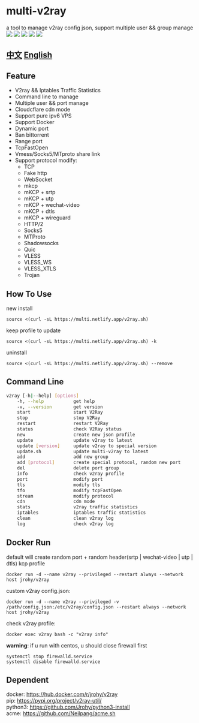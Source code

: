 # multi-v2ray
a tool to manage v2ray config json, support multiple user && group manage  
![](https://img.shields.io/pypi/v/v2ray-util.svg) 
![](https://img.shields.io/docker/pulls/jrohy/v2ray.svg)
![](https://img.shields.io/github/stars/Jrohy/multi-v2ray.svg) 
![](https://img.shields.io/github/forks/Jrohy/multi-v2ray.svg) 
![](https://img.shields.io/github/license/Jrohy/multi-v2ray.svg)

## [中文](README.md)  [English](README_EN.md)

## Feature
- V2ray && Iptables Traffic Statistics
- Command line to manage
- Multiple user && port manage
- Cloudcflare cdn mode
- Support pure ipv6 VPS
- Support Docker
- Dynamic port
- Ban bittorrent
- Range port
- TcpFastOpen
- Vmess/Socks5/MTproto share link
- Support protocol modify:
  - TCP
  - Fake http
  - WebSocket
  - mkcp
  - mKCP + srtp
  - mKCP + utp
  - mKCP + wechat-video
  - mKCP + dtls
  - mKCP + wireguard
  - HTTP/2
  - Socks5
  - MTProto
  - Shadowsocks
  - Quic
  - VLESS
  - VLESS_WS
  - VLESS_XTLS
  - Trojan

## How To Use
new install
```
source <(curl -sL https://multi.netlify.app/v2ray.sh)
```

keep profile to update
```
source <(curl -sL https://multi.netlify.app/v2ray.sh) -k
```

uninstall
```
source <(curl -sL https://multi.netlify.app/v2ray.sh) --remove
```

## Command Line
```bash
v2ray [-h|--help] [options]
    -h, --help           get help
    -v, --version        get version
    start                start V2Ray
    stop                 stop V2Ray
    restart              restart V2Ray
    status               check V2Ray status
    new                  create new json profile
    update               update v2ray to latest
    update [version]     update v2ray to special version
    update.sh            update multi-v2ray to latest
    add                  add new group
    add [protocol]       create special protocol, random new port
    del                  delete port group
    info                 check v2ray profile
    port                 modify port
    tls                  modify tls
    tfo                  modify tcpFastOpen
    stream               modify protocol
    cdn                  cdn mode
    stats                v2ray traffic statistics
    iptables             iptables traffic statistics
    clean                clean v2ray log
    log                  check v2ray log
```

## Docker Run
default will create random port + random header(srtp | wechat-video | utp | dtls) kcp profile  
```
docker run -d --name v2ray --privileged --restart always --network host jrohy/v2ray
```

custom v2ray config.json:
```
docker run -d --name v2ray --privileged -v /path/config.json:/etc/v2ray/config.json --restart always --network host jrohy/v2ray
```

check v2ray profile:
```
docker exec v2ray bash -c "v2ray info"
```

**warning**: if u run with centos, u should close firewall first
```
systemctl stop firewalld.service
systemctl disable firewalld.service
```

## Dependent
docker: https://hub.docker.com/r/jrohy/v2ray  
pip: https://pypi.org/project/v2ray-util/  
python3: https://github.com/Jrohy/python3-install  
acme: https://github.com/Neilpang/acme.sh

